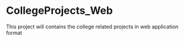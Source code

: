 # CollegeProjects_Web

This project will contains the college related projects in web application format
